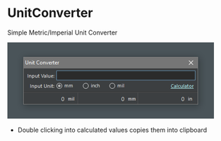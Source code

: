 # UnitConverter
Simple Metric/Imperial Unit Converter

![Screenshot](screenshot.png?raw=true "Screenshot")

- Double clicking into calculated values copies them into clipboard
